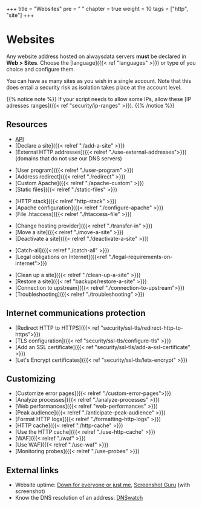 +++
title = "Websites"
pre = "<i class='fas fa-fw fa-globe'></i> "
chapter = true
weight = 10
tags = ["http", "site"]
+++

# Websites

Any website address hosted on alwaysdata servers **must** be declared in **Web > Sites**. Choose the [language]({{< ref "languages" >}}) or type of you choice and configure them.

You can have as many sites as you wish in a single account. Note that this does entail a security risk as isolation takes place at the account level.

{{% notice note %}}
If your script needs to allow some IPs, allow these [IP adresses ranges]({{< ref "security/ip-ranges" >}}).
{{% /notice %}}

## Resources

- [API](https://api.alwaysdata.com/v1/site/doc/)
- [Declare a site]({{< relref "./add-a-site" >}})
- [External HTTP addresses]({{< relref "./use-external-addresses">}}) (domains that do not use our DNS servers)
* [User program]({{< relref "./user-program" >}})
* [Address redirect]({{< relref "./redirect" >}})
* [Custom Apache]({{< relref "./apache-custom" >}})
* [Static files]({{< relref "./static-files" >}})
- [HTTP stack]({{< relref "http-stack" >}})
- [Apache configuration]({{< relref "./configure-apache" >}})
- [File .htaccess]({{< relref "./htaccess-file" >}})
* [Change hosting provider]({{< relref "./transfer-in" >}})
* [Move a site]({{< relref "./move-a-site" >}})
* [Deactivate a site]({{< relref "./deactivate-a-site" >}})
- [Catch-all]({{< relref "./catch-all" >}})
- [Legal obligations on Internet]({{<ref "./legal-requirements-on-internet">}})

* [Clean up a site]({{< relref "./clean-up-a-site" >}})
* [Restore a site]({{< ref "backups/restore-a-site" >}})
* [Connection to upstream]({{< relref "./connection-to-upstream">}})
* [Troubleshooting]({{< relref "./troubleshooting" >}})

## Internet communications protection

- [Redirect HTTP to HTTPS]({{< ref "security/ssl-tls/redirect-http-to-https">}})
- [TLS configuration]({{< ref "security/ssl-tls/configure-tls" >}})
- [Add an SSL certificate]({{< ref "security/ssl-tls/add-a-ssl-certificate" >}})
- [Let's Encrypt certificates]({{< ref "security/ssl-tls/lets-encrypt" >}})

## Customizing

- [Customize error pages]({{< relref "./custom-error-pages">}})
- [Analyze processes]({{< relref "./analyze-processes" >}})
- [Web performances]({{< relref "web-performances" >}})
- [Peak audience]({{< relref "./anticipate-peak-audience" >}})
- [Format HTTP logs]({{< relref "./formatting-http-logs" >}})
- [HTTP cache]({{< relref "./http-cache" >}})
- [Use the HTTP cache]({{< relref "./use-http-cache" >}})
- [WAF]({{< relref "./waf" >}})
- [Use WAF]({{< relref "./use-waf" >}})
- [Monitoring probes]({{< relref "./use-probes" >}})

## External links

- Website uptime: [Down for everyone or just me](https://downforeveryoneorjustme.com/), [Screenshot Guru](https://screenshot.guru/) (with screenshot)
- Know the DNS resolution of an address: [DNSwatch](https://www.dnswatch.info/)
